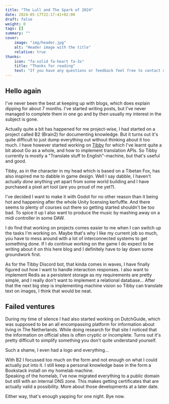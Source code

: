 ```yaml
---
title: "The Lull and The Spark of 2024"
date: 2024-05-17T22:17:41+02:00
draft: false
weight: 0
tags: []
summary: ""
cover:
    image: "img/header.jpg"
    alt: "Header image with the title"
    relative: true
thanks:
    icon: "fa-solid fa-heart fa-3x"
    title: "Thanks for reading"
    text: "If you have any questions or feedback feel free to contact me through the means listed [on my main site](https://dylanmaassen.nl). Sharing my posts is also really appreciated!"
---
```


## Hello again

I've never been the best at keeping up with blogs, which does explain dipping for about 7 months. I've started writing posts, but I've never managed to complete them in one go and by then usually my interest in the subject is gone. 

Actually quite a bit has happened for me project-wise, I had started on a project called B2 (Brain2) for documenting knowledge. But it turns out it's quite difficult to just dump everything out without thinking about it too much.  I have however started working on [Tibby](https://github.com/TibbyRocks/Tibby) for which I've learnt quite a bit about Go as a whole, and how to implement translation APIs. So Tibby currently is mostly a "Translate stuff to English"-machine, but that's useful and good. 


Tibby, as in the character in my head which is based on a Tibetan Fox, has also inspired me to dabble in game design. Well I say dabble, I haven't actually *done* anything yet apart from some world building and I have purchased a pixel art tool (are you proud of me yet?).   

I've decided I want to make it with Godot for no other reason than it being hot and happening after the whole Unity licensing kerfuffle. And there seems to plenty of courses out there so getting started shouldn't be too bad. 
To spice it up I also want to produce the music by mashing away on a midi controller in some DAW.

I do find that working on projects comes easier to me when I can switch up the tasks I'm working on. Maybe that's why I like my current job so much, you have to mess around with a lot of interconnected systems to get something done. If I do continue working on the game I do expect to be writing about it on this here blog and I definitely have to lay down some groundwork first.  

As for the Tibby Discord bot, that kinda comes in waves, I have finally figured out how I want to handle interaction responses. I also want to implement Redis as a persistent storage as my requirements are pretty simple, and I really don't want to implement a relational database... After that the next big step is implementing machine vision so Tibby can translate text on images, I think that would be neat.

## Failed ventures

During my time of silence I had also started working on DutchGuide, which was supposed to be an all encompassing platform for information about living in The Netherlands. While doing research for that site I noticed that the information on official sites is often cryptic or incomplete. Turns out it's pretty difficult to simplify something you don't quite understand yourself.

Such a shame, I even had a logo and everything...

With B2 I focussed too much on the form and not enough on what I could actually put into it. I still keep a personal knowledge base in the form a Bookstack install on my homelab machine.  
Speaking of the homelab, I've now migrated everything to a public domain but still with an internal DNS zone. This makes getting certificates that are actually valid a possibility. More about those developments at a later date.

Either way, that's enough yapping for one night. Bye now.